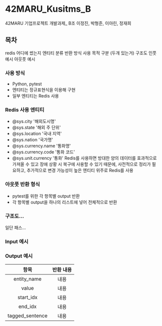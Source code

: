 # 42MARU_Kusitms_B
42MARU 기업프로젝트 개발과제_ B조 이정진, 박형준, 이아린, 정재희

## 목차
redis 어디에 썼는지 엔티티 분류
반환 방식 사용 목적 구분 (두개 있는거)
구조도
인풋 예시
아웃풋 예시

### 사용 방식
- Python, pytest
- 엔티티는 정규표현식을 이용해 구현
- 일부 엔티티는 Redis 사용

### Redis 사용 엔티티
- @sys.city '해외도시명'
- @sys.state '해외 주 단위'
- @sys.location '국내 지역'
- @sys.nation '국가명'
- @sys.currency.name '통화명'
- @sys.currency.code '통화 코드'
- @sys.unit.currency '통화'
Redis를 사용하면 방대한 양의 데이터를 효과적으로 가져올 수 있고 장애 상황 시 복구에 사용할 수 있기 때문에,
사전적으로 정리가 필요하고, 추가적으로 변경 가능성이 높은 엔티티 위주로 Redis를 사용


### 아웃풋 반환 형식
- pytest를 위한 각 항목별 output 반환
- 각 항목별 output을 하나의 리스트에 넣어 전체적으로 반환

### 구조도...
일단 패스...

### Input 예시

### Output 예시
|항목|반환 내용|
|:---:|:---:|
|entity_name|내용|
|value|내용|
|start_idx|내용|
|end_idx|내용|
|tagged_sentence|내용|


